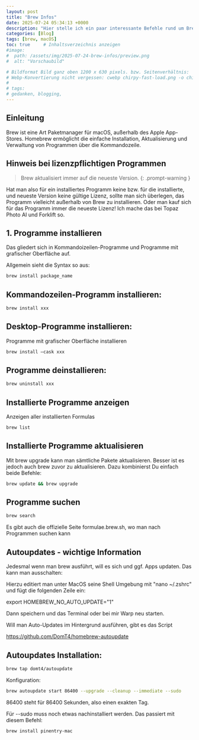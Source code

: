 ```yaml
---
layout: post
title: "Brew Infos"
date: 2025-07-24 05:34:13 +0000
description: "Hier stelle ich ein paar interessante Befehle rund um Brew vor."
categories: [Blog]
tags: [brew, macOS]
toc: true     # Inhaltsverzeichnis anzeigen
#image:
#  path: /assets/img/2025-07-24-brew-infos/preview.png
#  alt: "Vorschaubild"

# Bildformat Bild ganz oben 1200 x 630 pixels. bzw. Seitenverhältnis:  1.91:1
# Webp-Konvertierung nicht vergessen: cwebp chirpy-fast-load.png -o chirpy-fast-load.webp
#
# tags:
# gedanken, blogging,
---
```


## Einleitung

Brew ist eine Art Paketmanager für macOS, außerhalb des Apple App-Stores.
Homebrew ermöglicht die einfache Installation, Aktualisierung und Verwaltung von Programmen über die Kommandozeile.


## Hinweis bei lizenzpflichtigen Programmen

> Brew aktualisiert immer auf die neueste Version.
> {: .prompt-warning }

Hat man also für ein installiertes Programm keine bzw. für die installierte, und neueste Version keine gültige Lizenz, sollte man
sich überlegen, das Programm vielleicht außerhalb von Brew zu installieren.
Oder man kauf sich für das Programm immer die neueste Lizenz! 
Ich mache das bei Topaz Photo AI und Forklift so.


## 1. Programme installieren

Das gliedert sich in Kommandoizeilen-Programme und Programme mit grafischer Oberfläche auf.

Allgemein sieht die Syntax so aus:

```bash
brew install package_name
```


## Kommandozeilen-Programm installieren:

```bash
brew install xxx
```


## Desktop-Programme installieren:

Programme mit grafischer Oberfläche installieren

```bash
brew install –cask xxx
```


## Programme deinstallieren:

```bash
brew uninstall xxx
```

## Installierte Programme anzeigen
Anzeigen aller installierten Formulas

```bash
brew list
```

## Installierte Programme aktualisieren

Mit brew upgrade kann man sämtliche Pakete aktualisieren. 
Besser ist es jedoch auch brew zuvor zu aktualisieren. Dazu kombinierst Du einfach beide Befehle:

```bash
brew update && brew upgrade
```


## Programme suchen

```bash
brew search
```
Es gibt auch die offizielle Seite formulae.brew.sh, wo man nach Programmen suchen kann


## Autoupdates - wichtige Information

Jedesmal wenn man brew ausführt, will es sich und ggf. Apps updaten.
Das kann man ausschalten:

Hierzu editiert man unter MacOS seine Shell Umgebung mit "nano ~/.zshrc" und fügt die folgenden Zeile ein:

export HOMEBREW_NO_AUTO_UPDATE="1"

Dann speichern und das Terminal oder bei mir Warp neu starten.

Will man Auto-Updates im Hintergrund ausführen, gibt es das Script

https://github.com/DomT4/homebrew-autoupdate


## Autoupdates Installation:

```bash
brew tap domt4/autoupdate
```

Konfiguration:

```bash
brew autoupdate start 86400 --upgrade --cleanup --immediate --sudo
```
86400 steht für 86400 Sekunden, also einen exakten Tag.

Für --sudo muss noch etwas nachinstalliert werden. Das passiert mit diesem Befehl:

```bash
brew install pinentry-mac
```


